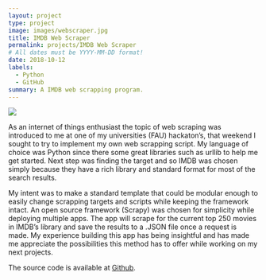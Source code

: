 ```yaml
---
layout: project
type: project
image: images/webscraper.jpg
title: IMDB Web Scraper
permalink: projects/IMDB Web Scraper
# All dates must be YYYY-MM-DD format!
date: 2018-10-12
labels:
  - Python
  - GitHub
summary: A IMDB web scrapping program.
---
```


<img class="ui image" src="{{ site.baseurl }}/images/webscraper2.png">

As an internet of things enthusiast the topic of web scraping was introduced to me at one of my universities (FAU) hackaton’s, that weekend I sought to try to implement my own web scrapping script. My language of choice was Python since there some great libraries such as urllib to help me get started. Next step was finding the target and so IMDB was chosen simply because they have a rich library and standard format for most of the search results.

My intent was to make a standard template that could be modular enough to easily change scrapping targets and scripts while keeping the framework intact. An open source framework (Scrapy) was chosen for simplicity while deploying multiple apps. The app will scrape for the current top 250 movies in IMDB’s library and save the results to a .JSON file once a request is made. My experience building this app has being insightful and has made me appreciate the possibilities this method has to offer while working on my next projects.


The source code is available at [Github](https://github.com/ThiagoM728/IMDBwebscraper).

